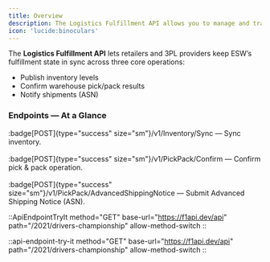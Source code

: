 ```yaml
---
title: Overview
description: The Logistics Fulfillment API allows you to manage and track the fulfillment of orders within the ESW platform.
icon: 'lucide:binoculars'
---
```


The **Logistics Fulfillment API** lets retailers and 3PL providers keep ESW’s fulfillment state in sync across three core operations:

- Publish inventory levels
- Confirm warehouse pick/pack results
- Notify shipments (ASN)


### Endpoints — At a Glance

:badge[POST]{type="success" size="sm"}/v1/Inventory/Sync — Sync inventory. <br>  
:badge[POST]{type="success" size="sm"}/v1/PickPack/Confirm — Confirm pick & pack operation. <br>  
:badge[POST]{type="success" size="sm"}/v1/PickPack/AdvancedShippingNotice — Submit Advanced Shipping Notice (ASN). <br>  


::ApiEndpointTryIt
method="GET"
base-url="https://f1api.dev/api"
path="/2021/drivers-championship"
allow-method-switch
::



::api-endpoint-try-it
method="GET"
base-url="https://f1api.dev/api"
path="/2021/drivers-championship"
allow-method-switch
::
